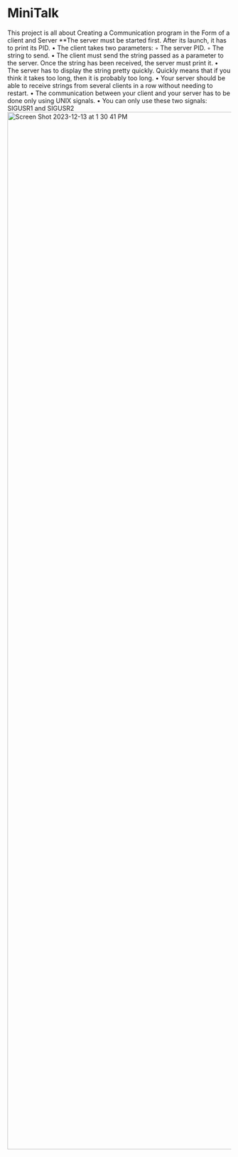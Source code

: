 # MiniTalk
This project is all about Creating a Communication program in the Form of a client and Server
  **The server must be started first. After its launch, it has to print its PID.
      • The client takes two parameters:
        ◦ The server PID.
        ◦ The string to send.
      • The client must send the string passed as a parameter to the server.
          Once the string has been received, the server must print it.
      • The server has to display the string pretty quickly. Quickly means that if you think
          it takes too long, then it is probably too long.
      • Your server should be able to receive strings from several clients in a row without
          needing to restart.
      • The communication between your client and your server has to be done only using
          UNIX signals.
      • You can only use these two signals: SIGUSR1 and SIGUSR2  
<img width="2337" alt="Screen Shot 2023-12-13 at 1 30 41 PM" src="https://github.com/MohammedMaghri/MiniTalk/assets/135870538/040e4096-cc3c-4897-a148-622ae5c6d796">
